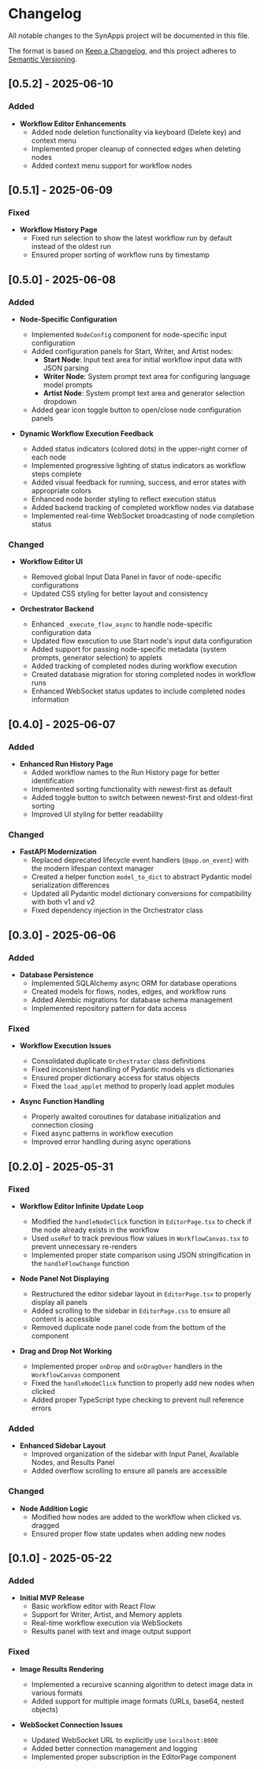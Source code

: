 # Changelog

All notable changes to the SynApps project will be documented in this file.

The format is based on [Keep a Changelog](https://keepachangelog.com/en/1.0.0/),
and this project adheres to [Semantic Versioning](https://semver.org/spec/v2.0.0.html).

## [0.5.2] - 2025-06-10

### Added

- **Workflow Editor Enhancements**
  - Added node deletion functionality via keyboard (Delete key) and context menu
  - Implemented proper cleanup of connected edges when deleting nodes
  - Added context menu support for workflow nodes

## [0.5.1] - 2025-06-09

### Fixed

- **Workflow History Page**
  - Fixed run selection to show the latest workflow run by default instead of the oldest run
  - Ensured proper sorting of workflow runs by timestamp

## [0.5.0] - 2025-06-08

### Added

- **Node-Specific Configuration**
  - Implemented `NodeConfig` component for node-specific input configuration
  - Added configuration panels for Start, Writer, and Artist nodes:
    - **Start Node**: Input text area for initial workflow input data with JSON parsing
    - **Writer Node**: System prompt text area for configuring language model prompts
    - **Artist Node**: System prompt text area and generator selection dropdown
  - Added gear icon toggle button to open/close node configuration panels

- **Dynamic Workflow Execution Feedback**
  - Added status indicators (colored dots) in the upper-right corner of each node
  - Implemented progressive lighting of status indicators as workflow steps complete
  - Added visual feedback for running, success, and error states with appropriate colors
  - Enhanced node border styling to reflect execution status
  - Added backend tracking of completed workflow nodes via database
  - Implemented real-time WebSocket broadcasting of node completion status

### Changed

- **Workflow Editor UI**
  - Removed global Input Data Panel in favor of node-specific configurations
  - Updated CSS styling for better layout and consistency
  
- **Orchestrator Backend**
  - Enhanced `_execute_flow_async` to handle node-specific configuration data
  - Updated flow execution to use Start node's input data configuration
  - Added support for passing node-specific metadata (system prompts, generator selection) to applets
  - Added tracking of completed nodes during workflow execution
  - Created database migration for storing completed nodes in workflow runs
  - Enhanced WebSocket status updates to include completed nodes information

## [0.4.0] - 2025-06-07

### Added

- **Enhanced Run History Page**
  - Added workflow names to the Run History page for better identification
  - Implemented sorting functionality with newest-first as default
  - Added toggle button to switch between newest-first and oldest-first sorting
  - Improved UI styling for better readability

### Changed

- **FastAPI Modernization**
  - Replaced deprecated lifecycle event handlers (`@app.on_event`) with the modern lifespan context manager
  - Created a helper function `model_to_dict` to abstract Pydantic model serialization differences
  - Updated all Pydantic model dictionary conversions for compatibility with both v1 and v2
  - Fixed dependency injection in the Orchestrator class

## [0.3.0] - 2025-06-06

### Added

- **Database Persistence**
  - Implemented SQLAlchemy async ORM for database operations
  - Created models for flows, nodes, edges, and workflow runs
  - Added Alembic migrations for database schema management
  - Implemented repository pattern for data access

### Fixed

- **Workflow Execution Issues**
  - Consolidated duplicate `Orchestrator` class definitions
  - Fixed inconsistent handling of Pydantic models vs dictionaries
  - Ensured proper dictionary access for status objects
  - Fixed the `load_applet` method to properly load applet modules

- **Async Function Handling**
  - Properly awaited coroutines for database initialization and connection closing
  - Fixed async patterns in workflow execution
  - Improved error handling during async operations

## [0.2.0] - 2025-05-31

### Fixed

- **Workflow Editor Infinite Update Loop**
  - Modified the `handleNodeClick` function in `EditorPage.tsx` to check if the node already exists in the workflow
  - Used `useRef` to track previous flow values in `WorkflowCanvas.tsx` to prevent unnecessary re-renders
  - Implemented proper state comparison using JSON stringification in the `handleFlowChange` function

- **Node Panel Not Displaying**
  - Restructured the editor sidebar layout in `EditorPage.tsx` to properly display all panels
  - Added scrolling to the sidebar in `EditorPage.css` to ensure all content is accessible
  - Removed duplicate node panel code from the bottom of the component

- **Drag and Drop Not Working**
  - Implemented proper `onDrop` and `onDragOver` handlers in the `WorkflowCanvas` component
  - Fixed the `handleNodeClick` function to properly add new nodes when clicked
  - Added proper TypeScript type checking to prevent null reference errors

### Added

- **Enhanced Sidebar Layout**
  - Improved organization of the sidebar with Input Panel, Available Nodes, and Results Panel
  - Added overflow scrolling to ensure all panels are accessible

### Changed

- **Node Addition Logic**
  - Modified how nodes are added to the workflow when clicked vs. dragged
  - Ensured proper flow state updates when adding new nodes

## [0.1.0] - 2025-05-22

### Added

- **Initial MVP Release**
  - Basic workflow editor with React Flow
  - Support for Writer, Artist, and Memory applets
  - Real-time workflow execution via WebSockets
  - Results panel with text and image output support

### Fixed

- **Image Results Rendering**
  - Implemented a recursive scanning algorithm to detect image data in various formats
  - Added support for multiple image formats (URLs, base64, nested objects)

- **WebSocket Connection Issues**
  - Updated WebSocket URL to explicitly use `localhost:8000`
  - Added better connection management and logging
  - Implemented proper subscription in the EditorPage component

